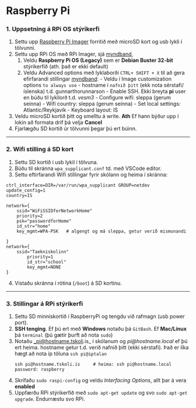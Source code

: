 # Raspberry Pi 

### 1. Uppsetning á RPi OS stýrikerfi 
1. Settu upp [Raspberry Pi Imager](https://www.raspberrypi.com/software/) forritið með microSD kort og usb lykli í tölvunni.
1. Settu upp RPi OS með RPi Imager, sjá [myndband](https://www.youtube.com/watch?v=ntaXWS8Lk34), 
    1. Veldu **Raspberry Pi OS (Legacy)** sem er **Debian Buster 32-bit** stýrikerfið (ath. það er ekki default) 
    2. Veldu Advanced options með lyklaborði `CTRL+ SHIFT + X` til að gera efirfarandi stillingar [myndband](https://www.youtube.com/watch?v=s93ss44C_yM):
        	- Veldu í Image customization options `to always use`
        	- hostname í `nafnið þitt` (ekk nota sérstafi/íslenska) t.d. gunnarthorunnarson
        	- Enable SSH. Ekki breyta **pi** user en búðu til lykilorð t.d. _vesm3_
        	- Configure wifi: sleppa (gerum seinna)
        	- Wifi country: sleppa (gerum seinna)
         	- Set local settings: Atlantic/Reykjavík
         	- Keyboard layout: IS
1. Veldu microSD kortið þitt og smelltu á write. **Ath** Ef hann býður upp í lokin að formata drif þá velja **Cancel**
1. Fjarlægðu SD kortið úr tölvunni þegar þú ert búinn.

---

### 2. Wifi stilling á SD kort 
1. Settu SD kortið í usb lykil í tölvuna.
2. Búðu til skránna `wpa_supplicant.conf` td. með VSCode editor.   
3. Settu eftirfarandi Wifi stillingar fyrir skólann og heima í skránna:
```
ctrl_interface=DIR=/var/run/wpa_supplicant GROUP=netdev
update_config=1
country=IS

network={
	ssid="WiFiSSIDforNetworkHome"
	priority=2
	psk="passwordforHome"
	id_str="home"
	key_mgmt=WPA-PSK   # algengt og má sleppa, getur verið mismunandi

}
network={
	ssid="Taekniskolinn"  
    	priority=1 
    	id_str="school"
    	key_mgmt=NONE
}

```
4. Vistaðu skránna í rótina (`/boot`) á SD kortinu.

---

### 3. Stillingar á RPi stýrikerfi 

1. Settu SD minniskortið í RaspberryPi og tengdu við rafmagn (usb power port).
1. **SSH tenging**. Ef þú ert með **Windows** notaðu þá `GitBash`. Ef **Mac/Linux** þá `terminal` (þú gætir þurft að nota `sudo`)
1. Notaðu  _pi@hostname.tskoli.is_ í skólanum og _pi@hostname.local_ ef þú ert heima. hostname getur t.d. verið nafnið þitt (ekki sérstafi). Það er líka hægt að nota ip töluna `ssh pi@iptalan`      
      ```Linux
      ssh pi@hostname.tskoli.is     # heima: ssh pi@hostname.local 
      password: raspberry
      ```   
1. Skrifaðu `sudo raspi-config` og veldu _Interfacing Options_, allt þar á vera **enabled**
1. Uppfærðu RPi stýrikerfið með `sudo apt-get update` og svo `sudo apt-get upgrade`. Endurræstu svo RPi.



<!--
### 3. Að tengjast RPi með VNC (GUI), 
1. [leiðbeiningar](https://www.tomshardware.com/reviews/raspberry-pi-headless-setup-how-to,6028.html#enabling-and-connecting-over-vnc). <br> Að keyra VNC server á Raspberry Pi leyfir þér að stjórna RPi desktop þráðlaust á fartölvu (the VNC viewer).
1. [stillingar á RPi OS](https://projects.raspberrypi.org/en/projects/raspberry-pi-using/0) t.d. að breyta upplausn á skjánum. 
-->


